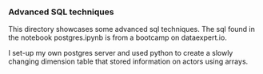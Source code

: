 ### Advanced SQL techniques

This directory showcases some advanced sql techniques. The sql found in the notebook postgres.ipynb is from a bootcamp on dataexpert.io.

I set-up my own postgres server and used python to create a slowly changing dimension table that stored information on actors using arrays.
